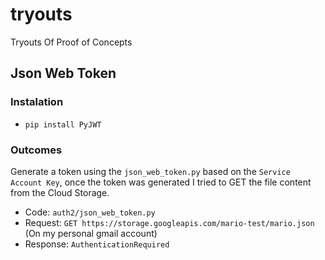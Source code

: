# tryouts
Tryouts Of Proof of Concepts

## Json Web Token

### Instalation
- `pip install PyJWT`

### Outcomes
Generate a token using the `json_web_token.py` based on the `Service Account Key`, once the token was generated I tried to GET the file content from the Cloud Storage.
- Code:     `auth2/json_web_token.py`
- Request: `GET https://storage.googleapis.com/mario-test/mario.json` (On my personal gmail account)
- Response: `AuthenticationRequired`




